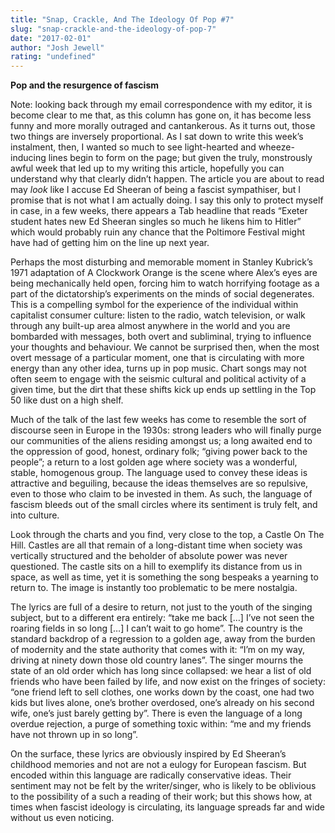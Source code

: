 ```yaml
---
title: "Snap, Crackle, And The Ideology Of Pop #7"
slug: "snap-crackle-and-the-ideology-of-pop-7"
date: "2017-02-01"
author: "Josh Jewell"
rating: "undefined"
---
```


**Pop and the resurgence of fascism**

Note: looking back through my email correspondence with my editor, it is become clear to me that, as this column has gone on, it has become less funny and more morally outraged and cantankerous. As it turns out, those two things are inversely proportional. As I sat down to write this week’s instalment, then, I wanted so much to see light-hearted and wheeze-inducing lines begin to form on the page; but given the truly, monstrously awful week that led up to my writing this article, hopefully you can understand why that clearly didn’t happen. The article you are about to read may _look_ like I accuse Ed Sheeran of being a fascist sympathiser, but I promise that is not what I am actually doing. I say this only to protect myself in case, in a few weeks, there appears a Tab headline that reads “Exeter student hates new Ed Sheeran singles so much he likens him to Hitler” which would probably ruin any chance that the Poltimore Festival might have had of getting him on the line up next year.

Perhaps the most disturbing and memorable moment in Stanley Kubrick’s 1971 adaptation of A Clockwork Orange is the scene where Alex’s eyes are being mechanically held open, forcing him to watch horrifying footage as a part of the dictatorship’s experiments on the minds of social degenerates. This is a compelling symbol for the experience of the individual within capitalist consumer culture: listen to the radio, watch television, or walk through any built-up area almost anywhere in the world and you are bombarded with messages, both overt and subliminal, trying to influence your thoughts and behaviour. We cannot be surprised then, when the most overt message of a particular moment, one that is circulating with more energy than any other idea, turns up in pop music. Chart songs may not often seem to engage with the seismic cultural and political activity of a given time, but the dirt that these shifts kick up ends up settling in the Top 50 like dust on a high shelf.

Much of the talk of the last few weeks has come to resemble the sort of discourse seen in Europe in the 1930s: strong leaders who will finally purge our communities of the aliens residing amongst us; a long awaited end to the oppression of good, honest, ordinary folk; “giving power back to the people”; a return to a lost golden age where society was a wonderful, stable, homogenous group. The language used to convey these ideas is attractive and beguiling, because the ideas themselves are so repulsive, even to those who claim to be invested in them. As such, the language of fascism bleeds out of the small circles where its sentiment is truly felt, and into culture.

Look through the charts and you find, very close to the top, a Castle On The Hill. Castles are all that remain of a long-distant time when society was vertically structured and the beholder of absolute power was never questioned. The castle sits on a hill to exemplify its distance from us in space, as well as time, yet it is something the song bespeaks a yearning to return to. The image is instantly too problematic to be mere nostalgia.

The lyrics are full of a desire to return, not just to the youth of the singing subject, but to a different era entirely: “take me back \[…\] I’ve not seen the roaring fields in so long \[…\] I can’t wait to go home”. The country is the standard backdrop of a regression to a golden age, away from the burden of modernity and the state authority that comes with it: “I’m on my way, driving at ninety down those old country lanes”. The singer mourns the state of an old order which has long since collapsed: we hear a list of old friends who have been failed by life, and now exist on the fringes of society: “one friend left to sell clothes, one works down by the coast, one had two kids but lives alone, one’s brother overdosed, one’s already on his second wife, one’s just barely getting by”. There is even the language of a long overdue rejection, a purge of something toxic within: “me and my friends have not thrown up in so long”.

On the surface, these lyrics are obviously inspired by Ed Sheeran’s childhood memories and not are not a eulogy for European fascism. But encoded within this language are radically conservative ideas. Their sentiment may not be felt by the writer/singer, who is likely to be oblivious to the possibility of a such a reading of their work; but this shows how, at times when fascist ideology is circulating, its language spreads far and wide without us even noticing.
